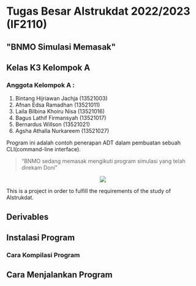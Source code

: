 # Tugas Besar Alstrukdat 2022/2023 (IF2110)
## "BNMO Simulasi Memasak"
## Kelas K3 Kelompok A
### Anggota Kelompok A :
1. Bintang Hijriawan Jachja 	(13521003)
2. Afnan Edsa Ramadhan 	        (13521011)
3. Laila Bilbina Khoiru Nisa 	(13521016)
4. Bagus Lathif Firmansyah  	(13521017)
5. Bernardus Willson 		    (13521021)
6. Agsha Athalla Nurkareem 	    (13521027)


Program ini adalah contoh penerapan ADT dalam pembuatan sebuah CLI(command-line interface).
> “BNMO sedang memasak mengikuti program simulasi yang telah direkam Doni”

<p align="center">
    <img src="https://img-9gag-fun.9cache.com/photo/aQ3Om62_460swp.webp">
</p>

This is a project in order to fulfill the requirements of the study of Alstrukdat.

## Derivables

## Instalasi Program

### Cara Kompilasi Program

## Cara Menjalankan Program
